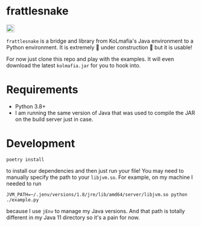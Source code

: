 frattlesnake
===

<img class="snake" src="https://cdn.coldfront.net/thekolwiki/images/a/a6/Snakeboss2.gif" style="height:1.5em" />

`frattlesnake` is a bridge and library from KoLmafia's Java environment to a Python environment. It is extremely 🚧 under construction 🚧 but it is usable!

For now just clone this repo and play with the examples. It will even download the latest `kolmafia.jar` for you to hook into.

Requirements
====

* Python 3.8+
* I am running the same version of Java that was used to compile the JAR on the build server just in case.

Development
===

```shell
poetry install
```

to install our dependencies and then just run your file! You may need to manually specify the path to your `libjvm.so`. For example, on my machine I needed to run

```shell
JVM_PATH=~/.jenv/versions/1.8/jre/lib/amd64/server/libjvm.so python ./example.py
```

because I use `jEnv` to manage my Java versions. And that path is totally different in my Java 11 directory so it's a pain for now.
